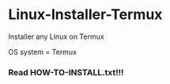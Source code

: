 # Linux-Installer-Termux
Installer any Linux on Termux

OS system = Termux

### Read HOW-TO-INSTALL.txt!!!
